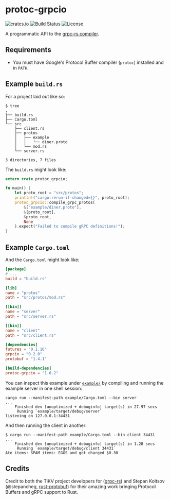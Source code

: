 # protoc-grpcio
[![crates.io](https://img.shields.io/crates/v/protoc-grpcio.svg)](https://crates.io/crates/protoc-grpcio)
[![Build Status](https://travis-ci.org/mtp401/protoc-grpcio.svg?branch=master)](https://travis-ci.org/mtp401/protoc-grpcio)
[![License](https://img.shields.io/crates/l/protoc-grpcio.svg)](https://github.com/mtp401/protoc-grpcio/blob/master/LICENSE)

A programmatic API to the
[grpc-rs compiler](https://github.com/pingcap/grpc-rs).

## Requirements

- You must have Google's Protocol Buffer compiler (`protoc`) installed and in
  `PATH`.

## Example `build.rs`

For a project laid out like so:
```
$ tree
.
├── build.rs
├── Cargo.toml
└── src
    ├── client.rs
    ├── protos
    │   ├── example
    │   │   └── diner.proto
    │   └── mod.rs
    └── server.rs

3 directories, 7 files
```

The `build.rs` might look like:
```rust
extern crate protoc_grpcio;

fn main() {
    let proto_root = "src/protos";
    println!("cargo:rerun-if-changed={}", proto_root);
    protoc_grpcio::compile_grpc_protos(
        &["example/diner.proto"],
        &[proto_root],
        &proto_root,
        None
    ).expect("Failed to compile gRPC definitions!");
}
```

## Example `Cargo.toml`

And the `Cargo.toml` might look like:
```toml
[package]
# ...
build = "build.rs"

[lib]
name = "protos"
path = "src/protos/mod.rs"

[[bin]]
name = "server"
path = "src/server.rs"

[[bin]]
name = "client"
path = "src/client.rs"

[dependencies]
futures = "0.1.16"
grpcio = "0.2.0"
protobuf = "1.4.1"

[build-dependencies]
protoc-grpcio = "1.0.2"
```

You can inspect this example under [`example/`](example) by compiling and running the example
server in one shell session:
```
cargo run --manifest-path example/Cargo.toml --bin server
...
    Finished dev [unoptimized + debuginfo] target(s) in 27.97 secs
     Running `example/target/debug/server`
listening on 127.0.0.1:34431
```

And then running the client in another:
```
$ cargo run --manifest-path example/Cargo.toml --bin client 34431
...
    Finished dev [unoptimized + debuginfo] target(s) in 1.28 secs
     Running `example/target/debug/client 34431`
Ate items: SPAM items: EGGS and got charged $0.30
```

## Credits

Credit to both the TiKV project developers for
([grpc-rs](https://github.com/pingcap/grpc-rs)) and Stepan Koltsov
(@stepancheg, [rust-protobuf](https://github.com/stepancheg/rust-protobuf))
for their amazing work bringing Protocol Buffers and gRPC support to Rust.
